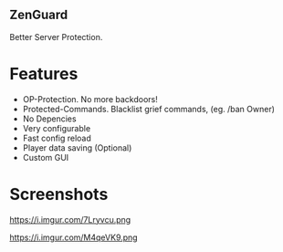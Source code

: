## ZenGuard
Better Server Protection.

# Features
* OP-Protection. No more backdoors!
* Protected-Commands. Blacklist grief commands, (eg. /ban Owner)
* No Depencies
* Very configurable
* Fast config reload
* Player data saving (Optional)
* Custom GUI

# Screenshots
https://i.imgur.com/7Lryvcu.png

https://i.imgur.com/M4qeVK9.png
